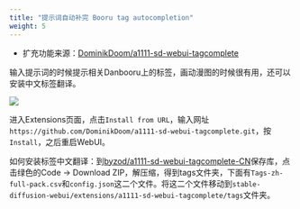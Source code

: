 ```yaml
---
title: "提示词自动补完 Booru tag autocompletion"
weight: 5
---
```


- 扩充功能来源：[DominikDoom/a1111-sd-webui-tagcomplete](https://github.com/DominikDoom/a1111-sd-webui-tagcomplete)

输入提示词的时候提示相关Danbooru上的标签，画动漫图的时候很有用，还可以安装中文标签翻译。

![](../../../images/ZWKtuRV.webp)

进入Extensions页面，点击`Install from URL`，输入网址`https://github.com/DominikDoom/a1111-sd-webui-tagcomplete.git`，按`Install`，之后重启WebUI。

如何安装标签中文翻译：到[byzod/a1111-sd-webui-tagcomplete-CN](https://github.com/byzod/a1111-sd-webui-tagcomplete-CN)保存库，点击绿色的Code → Download ZIP，解压缩，得到tags文件夹，下面有`Tags-zh-full-pack.csv`和`config.json`这二个文件。将这二个文件移动到`stable-diffusion-webui/extensions/a1111-sd-webui-tagcomplete/tags`文件夹。

